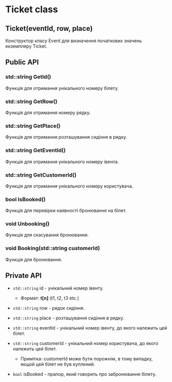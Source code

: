 # Ticket class

## Ticket(eventId, row, place)

Конструктор класу Event для визначення початкових значень екземпляру Ticket.

## Public API

### std::string GetId()

Функція для отримання унікального номеру білету.

### std::string GetRow()

Функція для отримання номеру рядку.

### std::string GetPlace()

Функція для отримання розташування сидіння в рядку.

### std::string GetEventId()

Функція для отримання унікального номеру івента.

### std::string GetCustomerId()

Функція для отримання унікального номеру користувача.

### bool IsBooked()

Функція для перевірки наявності бронювання на білет.

### void Unbooking()

Функція для скасування бронювання.

### void Booking(std::string customerId)

Функція для бронювання.

## Private API

- `std::string` id - унікальний номер івенту.

  - Формат: **t[n]** (t1, t2, t3 etc.)

- `std::string` row - рядок сидіння.

- `std::string` place - розташування сидіння в рядку.

- `std::string` eventId - унікальний номер івенту, до якого належить цей білет.

- `std::string` customerId - унікальний номер користувача, до якого належить цей білет.

  - Примітка: customerId може бути порожнім, в тому випадку, якщой цей білет не був куплений.

- `bool` isBooked - прапор, який говорить про забронювання білету.
